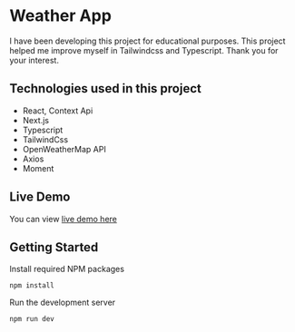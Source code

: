 # Weather App

I have been developing this project for educational purposes. This project helped me improve myself in Tailwindcss and Typescript. Thank you for your interest.

## Technologies used in this project

- React, Context Api
- Next.js
- Typescript
- TailwindCss
- OpenWeatherMap API
- Axios
- Moment

## Live Demo

You can view [live demo here](https://weather-app-aygunbyr.vercel.app/)

## Getting Started

Install required NPM packages

```
npm install
```

Run the development server

```
npm run dev
```
